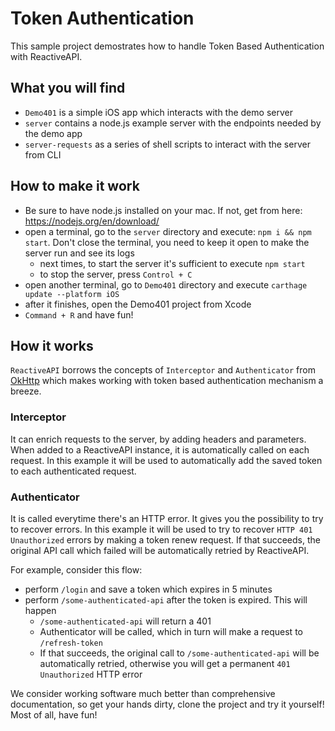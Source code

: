 # Token Authentication
This sample project demostrates how to handle Token Based Authentication with ReactiveAPI.

## What you will find
* `Demo401` is a simple iOS app which interacts with the demo server
* `server` contains a node.js example server with the endpoints needed by the demo app
* `server-requests` as a series of shell scripts to interact with the server from CLI


## How to make it work
* Be sure to have node.js installed on your mac. If not, get from here: https://nodejs.org/en/download/
* open a terminal, go to the `server` directory and execute: `npm i && npm start`. Don't close the terminal, you need to keep it open to make the server run and see its logs
    * next times, to start the server it's sufficient to execute `npm start`
    * to stop the server, press `Control + C`
* open another terminal, go to `Demo401` directory and execute `carthage update --platform iOS`
* after it finishes, open the Demo401 project from Xcode
* `Command + R` and have fun!

## How it works
`ReactiveAPI` borrows the concepts of `Interceptor` and `Authenticator` from [OkHttp](https://square.github.io/okhttp/) which makes working with token based authentication mechanism a breeze.

### Interceptor
It can enrich requests to the server, by adding headers and parameters. When added to a ReactiveAPI instance, it is automatically called on each request. In this example it will be used to automatically add the saved token to each authenticated request.

### Authenticator
It is called everytime there's an HTTP error. It gives you the possibility to try to recover errors. In this example it will be used to try to recover `HTTP 401 Unauthorized` errors by making a token renew request. If that succeeds, the original API call which failed will be automatically retried by ReactiveAPI.

For example, consider this flow:
* perform `/login` and save a token which expires in 5 minutes
* perform `/some-authenticated-api` after the token is expired. This will happen
    * `/some-authenticated-api` will return a 401
    * Authenticator will be called, which in turn will make a request to `/refresh-token`
    * If that succeeds, the original call to `/some-authenticated-api` will be automatically retried, otherwise you will get a permanent `401 Unauthorized` HTTP error

We consider working software much better than comprehensive documentation, so get your hands dirty, clone the project and try it yourself! Most of all, have fun!
